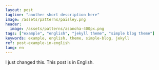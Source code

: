 ```yaml
---
layout: post
tagline: "another short description here"
image: /assets/patterns/paisley.png
header:
  image: /assets/patterns/asanoha-400px.png
tags: ["example", "english", "jekyll theme", "simple blog theme"]
keywords: example, english, theme, simple-blog, jekyll
ref: post-example-in-english
lang: en
---
```

I just changed this.
This post is in English.
